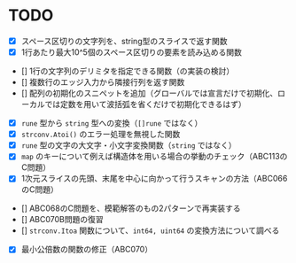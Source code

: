 # TODO

- [x] スペース区切りの文字列を、string型のスライスで返す関数
- [x] 1行あたり最大10^5個のスペース区切りの要素を読み込める関数
- [] 1行の文字列のデリミタを指定できる関数（の実装の検討）
- [] 複数行のエッジ入力から隣接行列を返す関数
- [] 配列の初期化のスニペットを追加（グローバルでは宣言だけで初期化、ローカルでは定数を用いて波括弧を省くだけで初期化できるはず）
- [x] `rune` 型から `string` 型への変換（`[]rune` ではなく）
- [x] `strconv.Atoi()` のエラー処理を無視した関数
- [x] `rune` 型の文字の大文字・小文字変換関数（`string` ではなく）
- [x] `map` のキーについて例えば構造体を用いる場合の挙動のチェック（ABC113のC問題）
- [x] 1次元スライスの先頭、末尾を中心に向かって行うスキャンの方法（ABC066のC問題）
- [] ABC068のC問題を、模範解答のもの2パターンで再実装する
- [] ABC070B問題の復習
- [] `strconv.Itoa` 関数について、`int64, uint64` の変換方法について調べる
- [x] 最小公倍数の関数の修正（ABC070）

